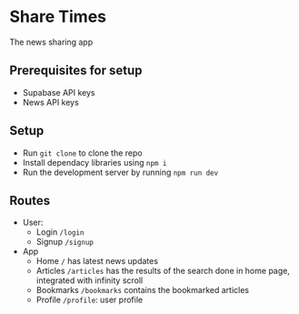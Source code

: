 # Share Times
The news sharing app
## Prerequisites for setup
- Supabase API keys
- News API keys
## Setup
- Run ```git clone``` to clone the repo
- Install dependacy libraries using ```npm i ```
- Run the development server by running ```npm run dev```

## Routes
- User: 
    - Login ```/login```
    - Signup ```/signup```
- App
    - Home ```/``` has latest news updates
    - Articles ```/articles``` has the results of the search done in home page, integrated with infinity scroll
    - Bookmarks ```/bookmarks``` contains the bookmarked articles
    - Profile ```/profile```: user profile